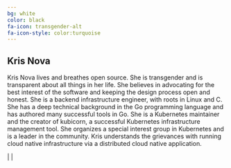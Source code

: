 ```yaml
---
bg: white
color: black
fa-icon: transgender-alt
fa-icon-style: color:turquoise
---
```


## Kris Nova

Kris Nova lives and breathes open source.
She is transgender and is transparent about all things in her life.
She believes in advocating for the best interest of the software and keeping the design process open and honest.
She is a backend infrastructure engineer, with roots in Linux and C.
She has a deep technical background in the Go programming language and has authored many successful tools in Go.
She is a Kubernetes maintainer and the creator of kubicorn, a successful Kubernetes infrastructure management tool.
She organizes a special interest group in Kubernetes and is a leader in the community.
Kris understands the grievances with running cloud native infrastructure via a distributed cloud native application.

<a href="https://www.nivenly.com/"><i class="fa fa-rss-square" aria-hidden="true"></i></a> | 
<a href="https://github.com/kris-nova"><i class="fa fa-github-square" aria-hidden="true"></i></a> | 
<a href="https://twitter.com/kris_nova"><i class="fa fa-twitter-square" aria-hidden="true"></i></a>
